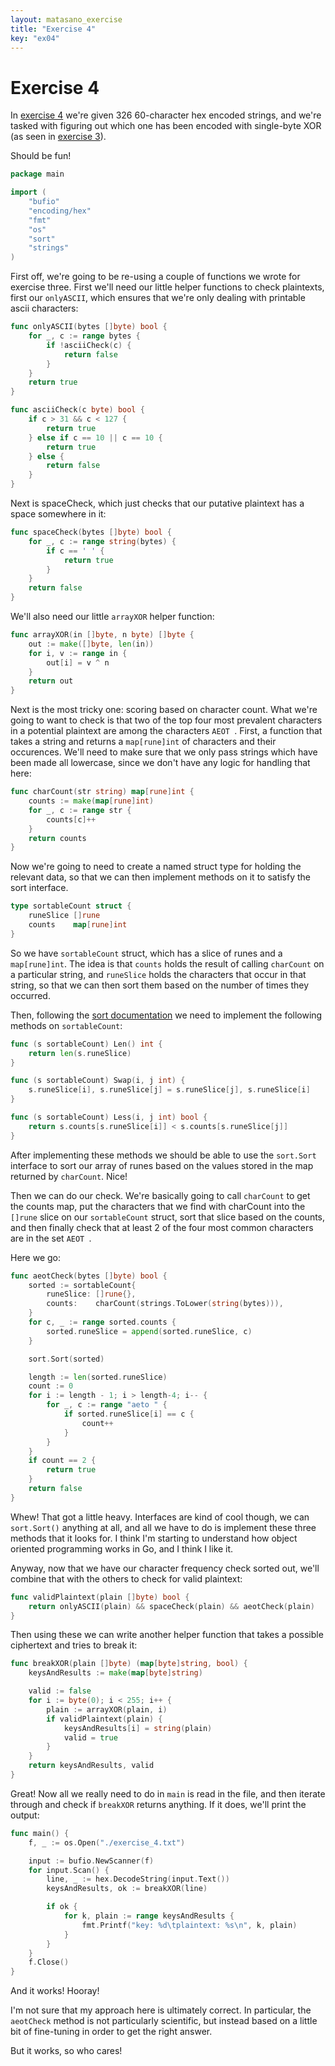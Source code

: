 ```yaml
---
layout: matasano_exercise
title: "Exercise 4"
key: "ex04"
---
```


# Exercise 4

In [exercise 4](http://cryptopals.com/sets/1/challenges/4) we're given
326 60-character hex encoded strings, and we're tasked with figuring out
which one has been encoded with single-byte XOR (as seen in [exercise 3](/matasano/ex03.html)).

Should be fun!

```go
package main

import (
	"bufio"
	"encoding/hex"
	"fmt"
	"os"
	"sort"
	"strings"
)
```


First off, we're going to be re-using a couple of functions we wrote
for exercise three. First we'll need our little helper functions to check
plaintexts, first our `onlyASCII`, which ensures that we're only dealing with
printable ascii characters:

```go
func onlyASCII(bytes []byte) bool {
	for _, c := range bytes {
		if !asciiCheck(c) {
			return false
		}
	}
	return true
}

func asciiCheck(c byte) bool {
	if c > 31 && c < 127 {
		return true
	} else if c == 10 || c == 10 {
		return true
	} else {
		return false
	}
}
```


Next is spaceCheck, which just checks that our putative plaintext has a space
somewhere in it:

```go
func spaceCheck(bytes []byte) bool {
	for _, c := range string(bytes) {
		if c == ' ' {
			return true
		}
	}
	return false
}
```


We'll also need our little `arrayXOR` helper function:

```go
func arrayXOR(in []byte, n byte) []byte {
	out := make([]byte, len(in))
	for i, v := range in {
		out[i] = v ^ n
	}
	return out
}
```


Next is the most tricky one: scoring based on character count. What we're going
to want to check is that two of the top four most prevalent characters in a potential
plaintext are among the characters `AEOT `. First, a function that takes a string and
returns a `map[rune]int` of characters and their occurences. We'll need to make
sure that we only pass strings which have been made all lowercase, since we don't
have any logic for handling that here:

```go
func charCount(str string) map[rune]int {
	counts := make(map[rune]int)
	for _, c := range str {
		counts[c]++
	}
	return counts
}
```


Now we're going to need to create a named struct type for holding the relevant
data, so that we can then implement methods on it to satisfy the sort interface.

```go
type sortableCount struct {
	runeSlice []rune
	counts    map[rune]int
}
```


So we have `sortableCount` struct, which has a slice of runes and a `map[rune]int`. The
idea is that `counts` holds the result of calling `charCount` on a particular string,
and `runeSlice` holds the characters that occur in that string, so that we can then
sort them based on the number of times they occurred.

Then, following the [sort documentation](https://golang.org/pkg/sort/) we need
to implement the following methods on `sortableCount`:

```go
func (s sortableCount) Len() int {
	return len(s.runeSlice)
}

func (s sortableCount) Swap(i, j int) {
	s.runeSlice[i], s.runeSlice[j] = s.runeSlice[j], s.runeSlice[i]
}

func (s sortableCount) Less(i, j int) bool {
	return s.counts[s.runeSlice[i]] < s.counts[s.runeSlice[j]]
}
```


After implementing these methods we should be able to use the `sort.Sort` interface
to sort our array of runes based on the values stored in the map returned by `charCount`.
Nice!

Then we can do our check. We're basically going to call `charCount` to get the counts
map, put the characters that we find with charCount into the `[]rune` slice on our
`sortableCount` struct, sort that slice based on the counts, and then finally check that
at least 2 of the four most common characters are in the set `AEOT `.

Here we go:

```go
func aeotCheck(bytes []byte) bool {
	sorted := sortableCount{
		runeSlice: []rune{},
		counts:    charCount(strings.ToLower(string(bytes))),
	}
	for c, _ := range sorted.counts {
		sorted.runeSlice = append(sorted.runeSlice, c)
	}

	sort.Sort(sorted)

	length := len(sorted.runeSlice)
	count := 0
	for i := length - 1; i > length-4; i-- {
		for _, c := range "aeto " {
			if sorted.runeSlice[i] == c {
				count++
			}
		}
	}
	if count == 2 {
		return true
	}
	return false
}
```


Whew! That got a little heavy. Interfaces are kind of cool though, we can `sort.Sort()`
anything at all, and all we have to do is implement these three methods that it looks
for. I think I'm starting to understand how object oriented programming works in Go,
and I think I like it.

Anyway, now that we have our character frequency check sorted out, we'll combine that
with the others to check for valid plaintext:

```go
func validPlaintext(plain []byte) bool {
	return onlyASCII(plain) && spaceCheck(plain) && aeotCheck(plain)
}
```


Then using these we can write another helper function that takes
a possible ciphertext and tries to break it:

```go
func breakXOR(plain []byte) (map[byte]string, bool) {
	keysAndResults := make(map[byte]string)

	valid := false
	for i := byte(0); i < 255; i++ {
		plain := arrayXOR(plain, i)
		if validPlaintext(plain) {
			keysAndResults[i] = string(plain)
			valid = true
		}
	}
	return keysAndResults, valid
}
```


Great! Now all we really need to do in `main` is read in the file,
and then iterate through and check if `breakXOR` returns anything. If
it does, we'll print the output:

```go
func main() {
	f, _ := os.Open("./exercise_4.txt")

	input := bufio.NewScanner(f)
	for input.Scan() {
		line, _ := hex.DecodeString(input.Text())
		keysAndResults, ok := breakXOR(line)

		if ok {
			for k, plain := range keysAndResults {
				fmt.Printf("key: %d\tplaintext: %s\n", k, plain)
			}
		}
	}
	f.Close()
}
```


And it works! Hooray!

I'm not sure that my approach here is ultimately correct. In particular,
the `aeotCheck` method is not particularly scientific, but instead based on a
little bit of fine-tuning in order to get the right answer.

But it works, so who cares!
